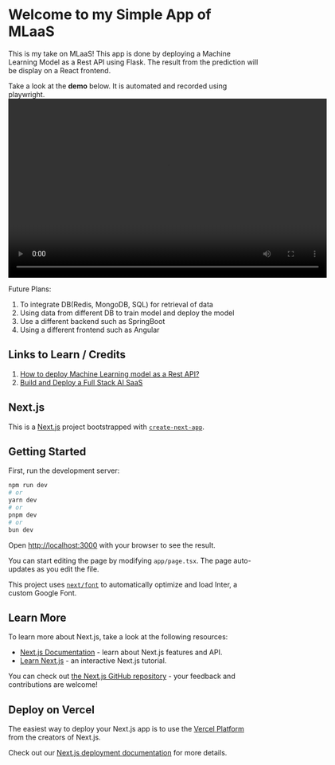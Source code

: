 # Welcome to my Simple App of MLaaS

This is my take on MLaaS!
This app is done by deploying a Machine Learning Model as a Rest API using Flask.
The result from the prediction will be display on a React frontend.

Take a look at the **demo** below.
It is automated and recorded using playwright.  
<video width="640" height="360" controls>
  <source src="demo/Demo.webm" type="video/webm">
  If video can't be video, do take a look at the demo folder. Thank you!  

Future Plans:

1. To integrate DB(Redis, MongoDB, SQL) for retrieval of data
2. Using data from different DB to train model and deploy the model
3. Use a different backend such as SpringBoot
4. Using a different frontend such as Angular

## Links to Learn / Credits

1. [How to deploy Machine Learning model as a Rest API?](https://www.youtube.com/watch?v=AZfJ8buL5II&list=PLU6NNgLin9kpcUiY0ZBWrWd7xeuJJkyOB&index=3)
2. [Build and Deploy a Full Stack AI SaaS](https://www.youtube.com/watch?v=bZFedu-0emE)

## Next.js

This is a [Next.js](https://nextjs.org/) project bootstrapped with [`create-next-app`](https://github.com/vercel/next.js/tree/canary/packages/create-next-app).

## Getting Started

First, run the development server:

```bash
npm run dev
# or
yarn dev
# or
pnpm dev
# or
bun dev
```

Open [http://localhost:3000](http://localhost:3000) with your browser to see the result.

You can start editing the page by modifying `app/page.tsx`. The page auto-updates as you edit the file.

This project uses [`next/font`](https://nextjs.org/docs/basic-features/font-optimization) to automatically optimize and load Inter, a custom Google Font.

## Learn More

To learn more about Next.js, take a look at the following resources:

- [Next.js Documentation](https://nextjs.org/docs) - learn about Next.js features and API.
- [Learn Next.js](https://nextjs.org/learn) - an interactive Next.js tutorial.

You can check out [the Next.js GitHub repository](https://github.com/vercel/next.js/) - your feedback and contributions are welcome!

## Deploy on Vercel

The easiest way to deploy your Next.js app is to use the [Vercel Platform](https://vercel.com/new?utm_medium=default-template&filter=next.js&utm_source=create-next-app&utm_campaign=create-next-app-readme) from the creators of Next.js.

Check out our [Next.js deployment documentation](https://nextjs.org/docs/deployment) for more details.
